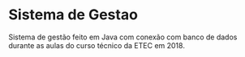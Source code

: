# Sistema de Gestao
Sistema de gestão feito em Java com conexão com banco de dados durante as aulas do curso técnico da ETEC em 2018.
